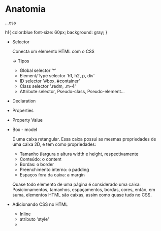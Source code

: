 # Anatomia

...css



h1{
    color:blue
    font-size: 60px;
    background: gray;
}


* Selector

    Conecta um elemento HTML com o CSS

    -> Tipos 

    * Global selector '*'
    * Element/Type selector 'h1, h2, p, div'
    * ID selector '#box, #container'
    * Class selector '.redm, .m-4'
    * Attribute selector, Pseudo-class, Pseudo-element...




* Declaration
* Properties
* Property Value


* Box - model

    É uma caixa retangular. Essa caixa possui as mesmas propriedades de uma caixa 2D, e tem como propriedades:

    - Tamanho (largura x altura width e height, respectivamente
    - Conteúdo: o content
    - Bordas: o border
    - Preenchimento interno: o padding
    - Espaços fora da caixa: a margin

    Quase todo elemento de uma página é considerado uma caixa: Posicionamentos, tamanhos, espaçamentos, bordas, 
    cores, então, em suma, elementos HTML são caixas, assim como quase tudo no CSS.


* Adicionando CSS no HTML

    - Inline

    * atributo 'style'
    
    - <style>

    * tag HTML que irá conter o css

    - <link>

    * arquivo css externo

    - @import




<!-- 
@import'https://fonts.googleapis.com/css2?family=Redressed&family=Righteous&family=Sarala:wght@400;700&display=swap';

h1{
    color: black;
    font-family: 'Sarala';
    
}
 -->
